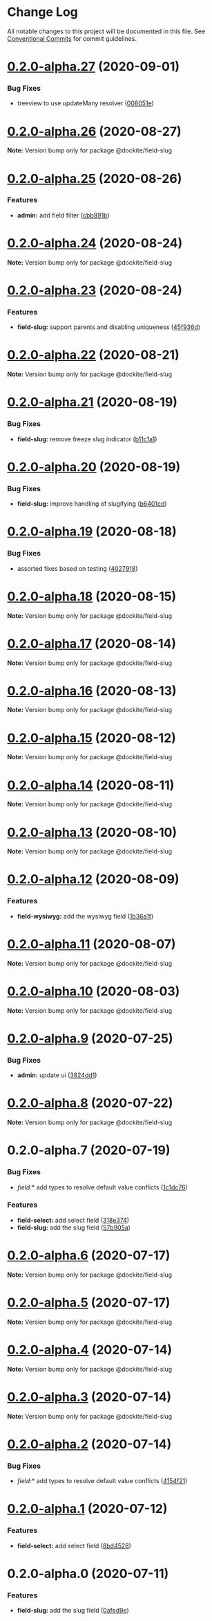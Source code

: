 # Change Log

All notable changes to this project will be documented in this file.
See [Conventional Commits](https://conventionalcommits.org) for commit guidelines.

# [0.2.0-alpha.27](https://github.com/dockite/dockite/compare/@dockite/field-slug@0.2.0-alpha.26...@dockite/field-slug@0.2.0-alpha.27) (2020-09-01)


### Bug Fixes

* treeview to use updateMany resolver ([008051e](https://github.com/dockite/dockite/commit/008051ec969ff3a247b15b906044bdda8a6e1f59))





# [0.2.0-alpha.26](https://github.com/dockite/dockite/compare/@dockite/field-slug@0.2.0-alpha.25...@dockite/field-slug@0.2.0-alpha.26) (2020-08-27)

**Note:** Version bump only for package @dockite/field-slug





# [0.2.0-alpha.25](https://github.com/dockite/dockite/compare/@dockite/field-slug@0.2.0-alpha.24...@dockite/field-slug@0.2.0-alpha.25) (2020-08-26)


### Features

* **admin:** add field filter ([cbb891b](https://github.com/dockite/dockite/commit/cbb891b5518c2c7645e293af7da884eca3e630dd))





# [0.2.0-alpha.24](https://github.com/dockite/dockite/compare/@dockite/field-slug@0.2.0-alpha.23...@dockite/field-slug@0.2.0-alpha.24) (2020-08-24)

**Note:** Version bump only for package @dockite/field-slug





# [0.2.0-alpha.23](https://github.com/dockite/dockite/compare/@dockite/field-slug@0.2.0-alpha.22...@dockite/field-slug@0.2.0-alpha.23) (2020-08-24)


### Features

* **field-slug:** support parents and disabling uniqueness ([45f936d](https://github.com/dockite/dockite/commit/45f936d17c819fc195d89a8da5f289e43cb408ef))





# [0.2.0-alpha.22](https://github.com/dockite/dockite/compare/@dockite/field-slug@0.2.0-alpha.21...@dockite/field-slug@0.2.0-alpha.22) (2020-08-21)

**Note:** Version bump only for package @dockite/field-slug





# [0.2.0-alpha.21](https://github.com/dockite/dockite/compare/@dockite/field-slug@0.2.0-alpha.20...@dockite/field-slug@0.2.0-alpha.21) (2020-08-19)


### Bug Fixes

* **field-slug:** remove freeze slug indicator ([b11c1a1](https://github.com/dockite/dockite/commit/b11c1a140f31e30be0f69b6fe35ca9415781d2d9))





# [0.2.0-alpha.20](https://github.com/dockite/dockite/compare/@dockite/field-slug@0.2.0-alpha.19...@dockite/field-slug@0.2.0-alpha.20) (2020-08-19)


### Bug Fixes

* **field-slug:** improve handling of slugifying ([b6401cd](https://github.com/dockite/dockite/commit/b6401cd46c8538a241e49ad86c304b6460d1bd4e))





# [0.2.0-alpha.19](https://github.com/dockite/dockite/compare/@dockite/field-slug@0.2.0-alpha.18...@dockite/field-slug@0.2.0-alpha.19) (2020-08-18)


### Bug Fixes

* assorted fixes based on testing ([4027918](https://github.com/dockite/dockite/commit/402791823780c1bb3d197b8d99dfbedd312966a6))





# [0.2.0-alpha.18](https://github.com/dockite/dockite/compare/@dockite/field-slug@0.2.0-alpha.17...@dockite/field-slug@0.2.0-alpha.18) (2020-08-15)

**Note:** Version bump only for package @dockite/field-slug





# [0.2.0-alpha.17](https://github.com/dockite/dockite/compare/@dockite/field-slug@0.2.0-alpha.16...@dockite/field-slug@0.2.0-alpha.17) (2020-08-14)

**Note:** Version bump only for package @dockite/field-slug





# [0.2.0-alpha.16](https://github.com/dockite/dockite/compare/@dockite/field-slug@0.2.0-alpha.15...@dockite/field-slug@0.2.0-alpha.16) (2020-08-13)

**Note:** Version bump only for package @dockite/field-slug





# [0.2.0-alpha.15](https://github.com/dockite/dockite/compare/@dockite/field-slug@0.2.0-alpha.14...@dockite/field-slug@0.2.0-alpha.15) (2020-08-12)

**Note:** Version bump only for package @dockite/field-slug





# [0.2.0-alpha.14](https://github.com/dockite/dockite/compare/@dockite/field-slug@0.2.0-alpha.13...@dockite/field-slug@0.2.0-alpha.14) (2020-08-11)

**Note:** Version bump only for package @dockite/field-slug





# [0.2.0-alpha.13](https://github.com/dockite/dockite/compare/@dockite/field-slug@0.2.0-alpha.12...@dockite/field-slug@0.2.0-alpha.13) (2020-08-10)

**Note:** Version bump only for package @dockite/field-slug





# [0.2.0-alpha.12](https://github.com/dockite/dockite/compare/@dockite/field-slug@0.2.0-alpha.11...@dockite/field-slug@0.2.0-alpha.12) (2020-08-09)


### Features

* **field-wysiwyg:** add the wysiwyg field ([1b36a1f](https://github.com/dockite/dockite/commit/1b36a1f2c4332b08f1681ed7eb4e7d094b73221b))





# [0.2.0-alpha.11](https://github.com/dockite/dockite/compare/@dockite/field-slug@0.2.0-alpha.10...@dockite/field-slug@0.2.0-alpha.11) (2020-08-07)

**Note:** Version bump only for package @dockite/field-slug





# [0.2.0-alpha.10](https://github.com/dockite/dockite/compare/@dockite/field-slug@0.2.0-alpha.9...@dockite/field-slug@0.2.0-alpha.10) (2020-08-03)

**Note:** Version bump only for package @dockite/field-slug





# [0.2.0-alpha.9](https://github.com/dockite/dockite/compare/@dockite/field-slug@0.2.0-alpha.8...@dockite/field-slug@0.2.0-alpha.9) (2020-07-25)


### Bug Fixes

* **admin:** update ui ([3824dd1](https://github.com/dockite/dockite/commit/3824dd1ba70608cf4ffa651c8045ab1f87f49ee2))





# [0.2.0-alpha.8](https://github.com/dockite/dockite/compare/@dockite/field-slug@0.2.0-alpha.7...@dockite/field-slug@0.2.0-alpha.8) (2020-07-22)

**Note:** Version bump only for package @dockite/field-slug





# 0.2.0-alpha.7 (2020-07-19)


### Bug Fixes

* **field*:** add types to resolve default value conflicts ([1c1dc76](https://github.com/dockite/dockite/commit/1c1dc76c3d1ec5b503b53192dd0ef32a5aacaf30))


### Features

* **field-select:** add select field ([318e374](https://github.com/dockite/dockite/commit/318e3740f49da91228e18295029ad41cc244ffde))
* **field-slug:** add the slug field ([57b905a](https://github.com/dockite/dockite/commit/57b905af68ddd29b447294026594ff3fcc43c0e0))





# [0.2.0-alpha.6](https://github.com/dockite/dockite/compare/@dockite/field-slug@0.2.0-alpha.5...@dockite/field-slug@0.2.0-alpha.6) (2020-07-17)

**Note:** Version bump only for package @dockite/field-slug





# [0.2.0-alpha.5](https://github.com/dockite/dockite/compare/@dockite/field-slug@0.2.0-alpha.4...@dockite/field-slug@0.2.0-alpha.5) (2020-07-17)

**Note:** Version bump only for package @dockite/field-slug





# [0.2.0-alpha.4](https://github.com/dockite/dockite/compare/@dockite/field-slug@0.2.0-alpha.3...@dockite/field-slug@0.2.0-alpha.4) (2020-07-14)

**Note:** Version bump only for package @dockite/field-slug





# [0.2.0-alpha.3](https://github.com/dockite/dockite/compare/@dockite/field-slug@0.2.0-alpha.2...@dockite/field-slug@0.2.0-alpha.3) (2020-07-14)

**Note:** Version bump only for package @dockite/field-slug





# [0.2.0-alpha.2](https://github.com/dockite/dockite/compare/@dockite/field-slug@0.2.0-alpha.1...@dockite/field-slug@0.2.0-alpha.2) (2020-07-14)


### Bug Fixes

* **field*:** add types to resolve default value conflicts ([4154f21](https://github.com/dockite/dockite/commit/4154f213f0397aa133b385002cb64f97fd5a1da4))





# [0.2.0-alpha.1](https://github.com/dockite/dockite/compare/@dockite/field-slug@0.2.0-alpha.0...@dockite/field-slug@0.2.0-alpha.1) (2020-07-12)


### Features

* **field-select:** add select field ([8bd4528](https://github.com/dockite/dockite/commit/8bd4528f5784ac9dedad68dea1a0bbc8871adbd9))





# 0.2.0-alpha.0 (2020-07-11)


### Features

* **field-slug:** add the slug field ([0afed9e](https://github.com/dockite/dockite/commit/0afed9eb6294308960598c02de1dd985da6ab66d))
